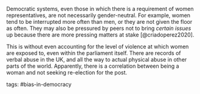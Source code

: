 Democratic systems, even those in which there is a requirement of women representatives, are not necessarily gender-neutral. For example, women tend to be interrupted more often than men, or they are not given the floor as often. They may also be pressured by peers not to bring *certain issues* up because there are more pressing matters at stake [@criadoperez2020]. 

This is without even accounting for the level of violence at which women are exposed to, even within the parliament itself. There are records of verbal abuse in the UK, and all the way to actual physical abuse in other parts of the world. Apparently, there is a correlation between being a woman and not seeking re-election for the post. 

tags: #bias-in-democracy 